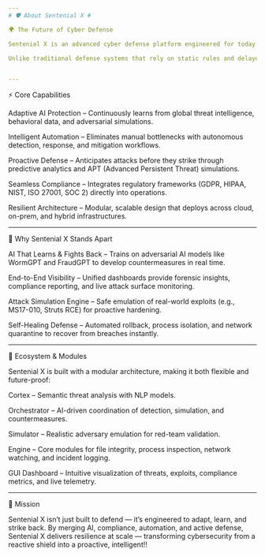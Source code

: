 ```yaml
---
# 🛡️ About Sentenial X #

🌍 The Future of Cyber Defense

Sentenial X is an advanced cyber defense platform engineered for today’s rapidly evolving digital threat landscape. Designed to learn, adapt, and respond in real time, it safeguards enterprises, governments, and mission-critical infrastructure from both known and emerging threats.

Unlike traditional defense systems that rely on static rules and delayed responses, Sentenial X operates as a living, adaptive AI ecosystem — continuously improving with every interaction, telemetry feed, and simulated attack.


---
```


⚡ Core Capabilities

Adaptive AI Protection – Continuously learns from global threat intelligence, behavioral data, and adversarial simulations.

Intelligent Automation – Eliminates manual bottlenecks with autonomous detection, response, and mitigation workflows.

Proactive Defense – Anticipates attacks before they strike through predictive analytics and APT (Advanced Persistent Threat) simulations.

Seamless Compliance – Integrates regulatory frameworks (GDPR, HIPAA, NIST, ISO 27001, SOC 2) directly into operations.

Resilient Architecture – Modular, scalable design that deploys across cloud, on-prem, and hybrid infrastructures.


---

🔐 Why Sentenial X Stands Apart

AI That Learns & Fights Back – Trains on adversarial AI models like WormGPT and FraudGPT to develop countermeasures in real time.

End-to-End Visibility – Unified dashboards provide forensic insights, compliance reporting, and live attack surface monitoring.

Attack Simulation Engine – Safe emulation of real-world exploits (e.g., MS17-010, Struts RCE) for proactive hardening.

Self-Healing Defense – Automated rollback, process isolation, and network quarantine to recover from breaches instantly.


---

🧩 Ecosystem & Modules

Sentenial X is built with a modular architecture, making it both flexible and future-proof:

Cortex – Semantic threat analysis with NLP models.

Orchestrator – AI-driven coordination of detection, simulation, and countermeasures.

Simulator – Realistic adversary emulation for red-team validation.

Engine – Core modules for file integrity, process inspection, network watching, and incident logging.

GUI Dashboard – Intuitive visualization of threats, exploits, compliance metrics, and live telemetry.


---

🚀 Mission

Sentenial X isn’t just built to defend — it’s engineered to adapt, learn, and strike back.
By merging AI, compliance, automation, and active defense, Sentenial X delivers resilience at scale — transforming cybersecurity from a reactive shield into a proactive, intelligent!!
